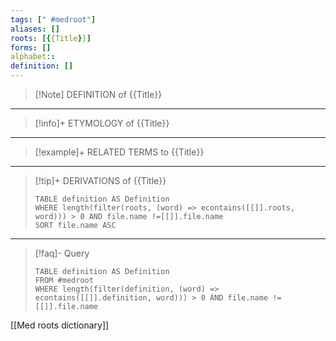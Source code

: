 ```yaml
---
tags: [" #medroot"]
aliases: []
roots: [{{Title}}]
forms: []
alphabet:: 
definition: []
---
```

>[!Note] DEFINITION of {{Title}}
>
_____
>[!info]+ ETYMOLOGY of {{Title}}
>
_____
>[!example]+ RELATED TERMS to {{Title}}
>
_____
>[!tip]+ DERIVATIONS of {{Title}}
>```dataview
>TABLE definition AS Definition 
>WHERE length(filter(roots, (word) => econtains([[]].roots, word))) > 0 AND file.name !=[[]].file.name
>SORT file.name ASC
>```
___
>[!faq]- Query
>```dataview
>TABLE definition AS Definition
>FROM #medroot
>WHERE length(filter(definition, (word) => econtains([[]].definition, word))) > 0 AND file.name != [[]].file.name
>```

[[Med roots dictionary]]